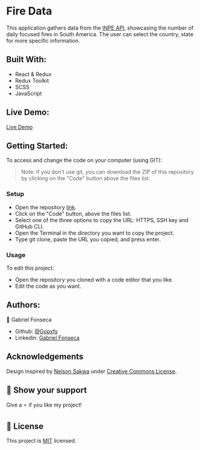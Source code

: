 # Fire Data
This application gathers data from the [INPE API](https://queimadas.dgi.inpe.br/queimadas/dados-abertos/#), showcasing the number of daily focused fires in South America. The user can select the country, state for more specific information.

## Built With:
- React & Redux
- Redux Toolkit
- SCSS
- JavaScript

## Live Demo:
[Live Demo](https://fire-data.herokuapp.com/)

## Getting Started:
To access and change the code on your computer (using GIT):
> Note: if you don't use git, you can download the ZIP of this repository by clicking on the "Code" button above the files list.
### Setup
- Open the repository [link](https://github.com/Gopxfs/fire-data-app).
- Click on the "Code" button, above the files list.
- Select one of the three options to copy the URL: HTTPS, SSH key and GitHub CLI.
- Open the Terminal in the directory you want to copy the project.
- Type git clone, paste the URL you copied, and press enter.
### Usage
To edit this project:
- Open the repository you cloned with a code editor that you like.
- Edit the code as you want.

## Authors:
:bust_in_silhouette: Gabriel Fonseca
- Github: [@Gopxfs](https://github.com/Gopxfs)
- Linkedin: [Gabriel Fonseca](https://www.linkedin.com/in/gabriel-fonseca-sales-8bb64b236/)

## Acknowledgements
Design inspired by [Nelson Sakwa](https://www.behance.net/sakwadesignstudio) under [Creative Commons License](https://creativecommons.org/licenses/by-nc/4.0/).

## :star2: Show your support
Give a :star: if you like my project!

## :pencil: License
This project is [MIT](https://github.com/Gopxfs/fire-data-app/blob/main/LICENSE) licensed.
